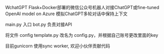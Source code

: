 WchatGPT
Flask+Docker部署的微信公众号机器人对接ChatGPT或fine-tuned OpenAI model on Azure
模拟ChatGPT多轮对话中保持上下文

main.py 入口
bot.py 负责对接API

将文件 config template.py 改名为 config.py，并根据自己账号更改里面的key

目前gunicorn 使用sync worker, 欢迎小伙伴贡献代码
